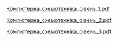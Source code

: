 [Компютерна_схемотехніка_рівень_1.pdf](https://github.com/Vlad-afk-web/aa/files/7771287/_._._1.pdf)

[Компютерна_схемотехніка_рівень_2.pdf](https://github.com/Vlad-afk-web/aa/files/7771288/_._._2.pdf)

[Компютерна_схемотехніка_рівень_3.pdf](https://github.com/Vlad-afk-web/aa/files/7771289/_._._3.pdf)
